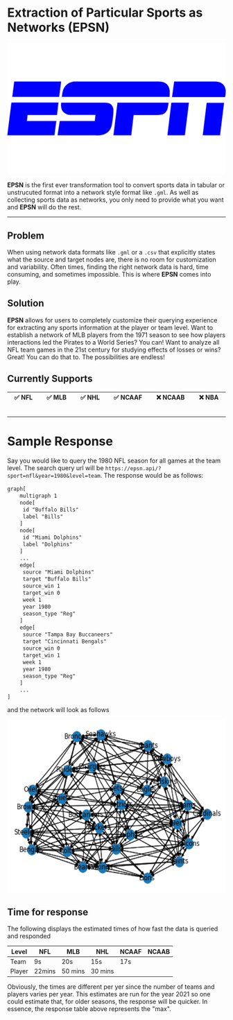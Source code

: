 # Extraction of Particular Sports as Networks (EPSN)
<p align="center">
	<img src="images/logo.png" alt="logo" width="600"/>
</p>


**EPSN** is the first ever transformation tool to convert sports data in tabular or unstrucuted format into a network style format like `.gml`. As well as collecting sports data as networks, you only need to provide what you want and **EPSN** will do the rest.

---

## Problem
When using network data formats like `.gml` or a `.csv` that explicitly states what the source and target nodes are, there is no room for customization and variability. Often times, finding the right network data is hard, time consuming, and sometimes impossible. This is where **EPSN** comes into play.

## Solution
**EPSN** allows for users to completely customize their querying experience for extracting any sports information at the player or team level. Want to establish a network of MLB players from the 1971 season to see how players interactions led the Pirates to a World Series? You can! Want to analyze all NFL team games in the 21st century for studying effects of losses or wins? Great! You can do that to. The possibilities are endless!

## Currently Supports
| :white_check_mark: NFL <img width=200/> | :white_check_mark: MLB <img width=200/> | :white_check_mark: NHL <img width=200/> | :white_check_mark: NCAAF <img width=200/> | :x: NCAAB <img width=200/> | :x: NBA <img width=200/>|
| --- | --- | --- | --- | --- | --- |

---

# Sample Response
Say you would like to query the 1980 NFL season for all games at the team level. The search query url will be `https://epsn.api/?sport=nfl&year=1980&level=team`. The response would be as follows:
```gml
graph[
	multigraph 1
	node[
	 id "Buffalo Bills"
	 label "Bills"
	]
	node[
	 id "Miami Dolphins"
	 label "Dolphins"
	]
	...
	edge[
	 source "Miami Dolphins"
	 target "Buffalo Bills"
	 source_win 1
	 target_win 0
	 week 1
	 year 1980
	 season_type "Reg"
	]
	edge[
	 source "Tampa Bay Buccaneers"
	 target "Cincinnati Bengals"
	 source_win 0
	 target_win 1
	 week 1
	 year 1980
	 season_type "Reg"
	]
    ...
]
```
and the network will look as follows
<p align="center">
  <img width="600" height="400" src="images/example.png">
</p>

## Time for response
The following displays the estimated times of how fast the data is queried and responded

|Level	|NFL   	|MLB 	|NHL 	| NCAAF 		| NCAAB 	|
|-------|-------|-------|-------|-------		|-------	|
|Team   |9s		|20s    |15s    |17s 			|       	|
|Player |22mins	|50 mins|30 mins|       		|       	|

Obviously, the times are different per yer since the number of teams and players varies per year. This estimates are run for the year 2021 so one could estimate that, for older seasons, the response will be quicker. In essence, the response table above represents the "max".